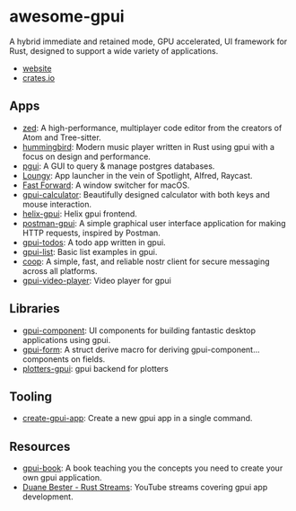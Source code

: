 # awesome-gpui

 A hybrid immediate and retained mode, GPU accelerated, UI framework for Rust, designed to support a wide variety of applications.

- [website](https://www.gpui.rs)
- [crates.io](https://crates.io/crates/gpui)

## Apps

- [zed](https://github.com/zed-industries/zed): A high-performance, multiplayer code editor from the creators of Atom and Tree-sitter.
- [hummingbird](https://github.com/143mailliw/hummingbird): Modern music player written in Rust using gpui with a focus on design and performance.
- [pgui](https://github.com/duanebester/pgui): A GUI to query & manage postgres databases.
- [Loungy](https://github.com/MatthiasGrandl/loungy): App launcher in the vein of Spotlight, Alfred, Raycast.
- [Fast Forward](https://github.com/gaauwe/fast-forward): A window switcher for macOS.
- [gpui-calculator](https://github.com/kriskw1999/gpui-calculator): Beautifully designed calculator with both keys and mouse interaction.
- [helix-gpui](https://github.com/polachok/helix-gpui): Helix gpui frontend.
- [postman-gpui](https://github.com/847850277/postman-gpui): A simple graphical user interface application for making HTTP requests, inspired by Postman.
- [gpui-todos](https://github.com/duanebester/gpui-todos): A todo app written in gpui.
- [gpui-list](https://github.com/duanebester/gpui-list): Basic list examples in gpui.
- [coop](https://github.com/lumehq/coop): A simple, fast, and reliable nostr client for secure messaging across all platforms.
- [gpui-video-player](https://github.com/cijiugechu/gpui-video-player): Video player for gpui

## Libraries

- [gpui-component](https://github.com/longbridge/gpui-component): UI components for building fantastic desktop applications using gpui.
- [gpui-form](https://github.com/stayhydated/gpui-form): A struct derive macro for deriving gpui-component... components on fields.
- [plotters-gpui](https://github.com/JakkuSakura/plotters-gpui): gpui backend for plotters

## Tooling

- [create-gpui-app](https://github.com/zed-industries/create-gpui-app): Create a new gpui app in a single command.

## Resources

- [gpui-book](https://github.com/MatinAniss/gpui-book): A book teaching you the concepts you need to create your own gpui application.
- [Duane Bester - Rust Streams](https://www.youtube.com/playlist?list=PLzIkykhdNahwxfVbxgZR69TQSsJc-6Rqq): YouTube streams covering gpui app development.
